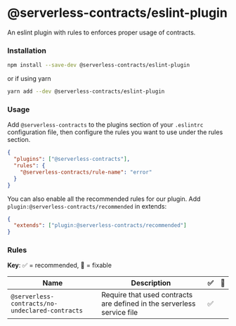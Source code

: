 # @serverless-contracts/eslint-plugin

An eslint plugin with rules to enforces proper usage of contracts.

### Installation

```bash
npm install --save-dev @serverless-contracts/eslint-plugin
```

or if using yarn

```bash
yarn add --dev @serverless-contracts/eslint-plugin
```

### Usage

Add `@serverless-contracts` to the plugins section of your `.eslintrc` configuration file, then configure the rules you want to use under the rules section.

```json
{
  "plugins": ["@serverless-contracts"],
  "rules": {
    "@serverless-contracts/rule-name": "error"
  }
}
```

You can also enable all the recommended rules for our plugin. Add `plugin:@serverless-contracts/recommended` in extends:

```json
{
  "extends": ["plugin:@serverless-contracts/recommended"]
}
```

### Rules

**Key**: :white_check_mark: = recommended, :wrench: = fixable

| Name                                            | Description                                                            | :white_check_mark: | :wrench: |
| ----------------------------------------------- | ---------------------------------------------------------------------- | ------------------ | -------- |
| `@serverless-contracts/no-undeclared-contracts` | Require that used contracts are defined in the serverless service file | :white_check_mark: |          |
